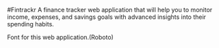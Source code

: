 #Fintrackr
A finance tracker web application that will help you to monitor income, expenses, and savings goals with advanced insights into their spending habits.

Font for this web application.(Roboto)

